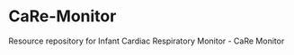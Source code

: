 CaRe-Monitor
============

Resource repository for Infant Cardiac Respiratory Monitor - CaRe Monitor
